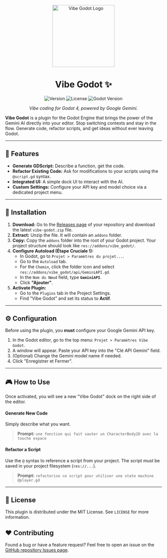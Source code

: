 <p align="center">
  <img src="URL_DE_VOTRE_LOGO_ICI" width="200" alt="Vibe Godot Logo">
</p>

<h1 align="center">Vibe Godot ✨</h1>

<p align="center">
  <img alt="Version" src="https://img.shields.io/badge/version-0.1-blue.svg"/>
  <img alt="License" src="https://img.shields.io/badge/license-MIT-green.svg"/>
  <img alt="Godot Version" src="https://img.shields.io/badge/Godot-4.2%2B-%23478cbf"/>
</p>

<p align="center">
  <i>Vibe coding for Godot 4, powered by Google Gemini.</i>
</p>

**Vibe Godot** is a plugin for the Godot Engine that brings the power of the Gemini AI directly into your editor. Stop switching contexts and stay in the flow. Generate code, refactor scripts, and get ideas without ever leaving Godot.

---

## 🎯 Features

- **Generate GDScript:** Describe a function, get the code.
- **Refactor Existing Code:** Ask for modifications to your scripts using the `@script.gd` syntax.
- **Integrated UI:** A simple dock UI to interact with the AI.
- **Custom Settings:** Configure your API key and model choice via a dedicated project menu.

---

## 🚀 Installation

1.  **Download:** Go to the [Releases page](https://github.com/your-username/your-repo/releases) of your repository and download the latest `vibe-godot.zip` file.
2.  **Extract:** Unzip the file. It will contain an `addons` folder.
3.  **Copy:** Copy the `addons` folder into the root of your Godot project. Your project structure should look like `res://addons/vibe_godot/`.
4.  **Configure Autoload (Étape Cruciale !):**
    - In Godot, go to `Projet > Paramètres du projet...`.
    - Go to the `Autoload` tab.
    - For the `Chemin`, click the folder icon and select `res://addons/vibe_godot/api/GeminiAPI.gd`.
    - In the `Nom du Nœud` field, type **`GeminiAPI`**.
    - Click **"Ajouter"**.
5.  **Activate Plugin:**
    - Go to the `Plugins` tab in the Project Settings.
    - Find "Vibe Godot" and set its status to **Actif**.

---

## ⚙️ Configuration

Before using the plugin, you **must** configure your Google Gemini API key.

1.  In the Godot editor, go to the top menu: `Projet > Paramètres Vibe Godot`.
2.  A window will appear. Paste your API key into the "Clé API Gemini" field.
3.  (Optional) Change the Gemini model name if needed.
4.  Click "Enregistrer et Fermer".

---

## 🎮 How to Use

Once activated, you will see a new "Vibe Godot" dock on the right side of the editor.

#### Generate New Code

Simply describe what you want.

> **Prompt:** `une fonction qui fait sauter un CharacterBody2D avec la touche espace`

#### Refactor a Script

Use the `@` syntax to reference a script from your project. The script must be saved in your project filesystem (`res://...`).

> **Prompt:** `refactorise ce script pour utiliser une state machine @player.gd`

---

## 📄 License

This plugin is distributed under the MIT License. See `LICENSE` for more information.

## ❤️ Contributing

Found a bug or have a feature request? Feel free to open an issue on the [GitHub repository Issues page](https://github.com/your-username/your-repo/issues).
